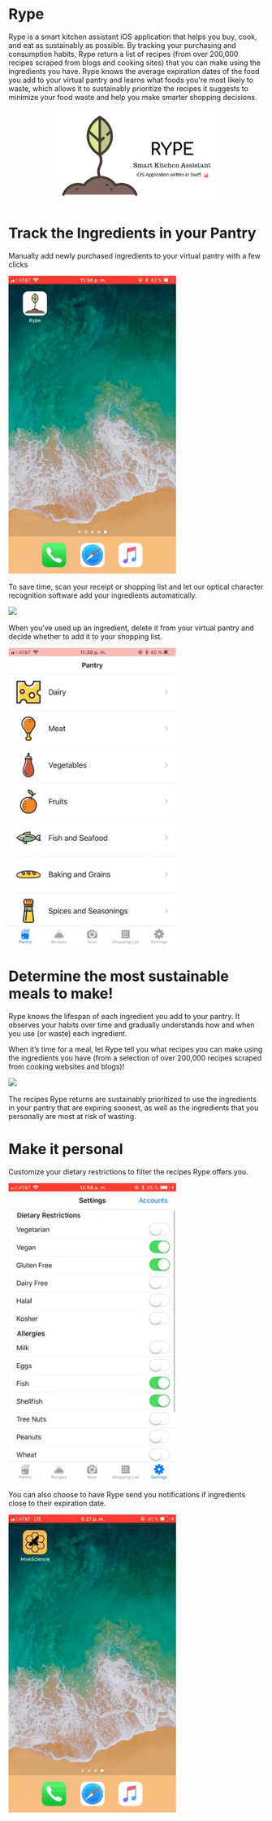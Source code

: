 # Rype 

Rype is a smart kitchen assistant iOS application that helps you buy, cook, and eat as sustainably as possible. By tracking your purchasing and consumption habits, Rype return a list of recipes (from over 200,000 recipes scraped from blogs and cooking sites) that you can make using the ingredients you have. Rype knows the average expiration dates of the food you add to your virtual pantry and learns what foods you're most likely to waste, which allows it to sustainably prioritize the recipes it suggests to minimize your food waste and help you make smarter shopping decisions. <br>

<p align="center">
<img src="resources/intro.png" width = "330px" />
</p>

# Track the Ingredients in your Pantry

Manually add newly purchased ingredients to your virtual pantry with a few clicks<br>

<img src="resources/add.gif" width = "330px" />

To save time, scan your receipt or shopping list and let our optical character recognition software add your ingredients automatically. <br>

<img src="resources/photo.gif" width = "330px" />

When you’ve used up an ingredient, delete it from your virtual pantry and decide whether to add it to your shopping list.<br>

<img src="resources/remove.gif" width = "330px" />

# Determine the most sustainable meals to make! 

Rype knows the lifespan of each ingredient you add to your pantry. It observes your habits over time and gradually understands how and when you use (or waste) each ingredient. 

When it’s time for a meal, let Rype tell you what recipes you can make using the ingredients you have (from a selection of over 200,000 recipes scraped from cooking websites and blogs)! 

<img src="resources/recipes.gif" width = "330px" />

The recipes Rype returns are sustainably prioritized to use the ingredients in your pantry that are expiring soonest, as well as the ingredients that you personally are most at risk of wasting. 

# Make it personal

Customize your dietary restrictions to filter the recipes Rype offers you.

<img src="resources/restrict.gif" width = "330px" />

You can also choose to have Rype send you notifications if ingredients close to their expiration date. 

<img src="resources/animated.gif" width = "330px" />

